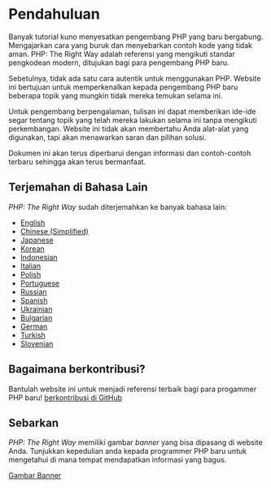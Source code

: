 # Pendahuluan

Banyak tutorial kuno menyesatkan pengembang PHP yang baru bergabung.
Mengajarkan cara yang buruk dan menyebarkan contoh kode yang tidak aman.
PHP: The Right Way adalah referensi yang mengikuti standar pengkodean modern,
ditujukan bagi para pengembang PHP baru.

Sebetulnya, tidak ada satu cara autentik untuk menggunakan PHP. Website ini bertujuan untuk memperkenalkan 
kepada pengembang PHP baru beberapa topik yang mungkin tidak mereka temukan selama ini.

Untuk pengembang berpengalaman, tulisan ini dapat memberikan ide-ide segar tentang topik yang telah
mereka lakukan selama ini tanpa mengikuti perkembangan. Website ini tidak akan membertahu Anda
alat-alat yang digunakan, tapi akan menawarkan saran dan pilihan solusi.

Dokumen ini akan terus diperbarui dengan informasi dan contoh-contoh terbaru sehingga akan terus bermanfaat.

## Terjemahan di Bahasa Lain

_PHP: The Right Way_ sudah diterjemahkan ke banyak bahasa lain:

* [English](http://www.phptherightway.com)
* [Chinese (Simplified)](http://wulijun.github.com/php-the-right-way)
* [Japanese](http://ja.phptherightway.com)
* [Korean](http://wafe.github.io/php-the-right-way/)
* [Indonesian](http://id.phptherightway.com)
* [Italian](http://it.phptherightway.com/)
* [Polish](http://pl.phptherightway.com/)
* [Portuguese](http://br.phptherightway.com/)
* [Russian](http://getjump.github.io/ru-php-the-right-way)
* [Spanish](http://phpdevenezuela.github.io/php-the-right-way/)
* [Ukrainian](http://iflista.github.com/php-the-right-way/)
* [Bulgarian](http://bg.phptherightway.com/)
* [German](http://rwetzlmayr.github.io/php-the-right-way/)
* [Turkish](http://hkulekci.github.io/php-the-right-way/)
* [Slovenian](http://sl.phptherightway.com)

## Bagaimana berkontribusi?

Bantulah website ini untuk menjadi referensi terbaik bagi para progammer PHP baru! [berkontribusi di GitHub][1]

## Sebarkan

_PHP: The Right Way_ memiliki gambar _banner_ yang bisa dipasang di website Anda. Tunjukkan kepedulian anda
kepada programmer PHP baru untuk mengetahui di mana tempat mendapatkan informasi yang bagus.

[Gambar Banner][2]

[1]: https://github.com/codeguy/php-the-right-way/tree/gh-pages
[2]: /banners.html
